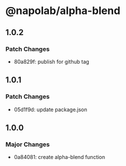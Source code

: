 # @napolab/alpha-blend

## 1.0.2

### Patch Changes

- 80a829f: publish for github tag

## 1.0.1

### Patch Changes

- 05d1f9d: update package.json

## 1.0.0

### Major Changes

- 0a84081: create alpha-blend function
